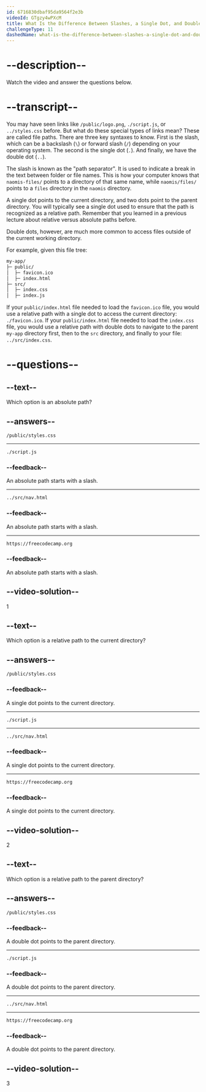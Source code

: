 ```yaml
---
id: 6716830dbaf95da9564f2e3b
videoId: GTgzy4wPXcM
title: What Is the Difference Between Slashes, a Single Dot, and Double Dot in Path Syntax?
challengeType: 11
dashedName: what-is-the-difference-between-slashes-a-single-dot-and-double-dot-in-path-syntax
---
```


# --description--

Watch the video and answer the questions below.

# --transcript--

You may have seen links like `/public/logo.png`, `./script.js`, or `../styles.css` before. But what do these special types of links mean? These are called file paths. There are three key syntaxes to know. First is the slash, which can be a backslash (`\`) or forward slash (`/`) depending on your operating system. The second is the single dot (`.`). And finally, we have the double dot (`..`).

The slash is known as the "path separator". It is used to indicate a break in the text between folder or file names. This is how your computer knows that `naomis-files/` points to a directory of that same name, while `naomis/files/` points to a `files` directory in the `naomis` directory.

A single dot points to the current directory, and two dots point to the parent directory. You will typically see a single dot used to ensure that the path is recognized as a relative path. Remember that you learned in a previous lecture about relative versus absolute paths before.

Double dots, however, are much more common to access files outside of the current working directory.

For example, given this file tree:

```sh
my-app/
├─ public/
│  ├─ favicon.ico
│  ├─ index.html
├─ src/
│  ├─ index.css
│  ├─ index.js
```

If your `public/index.html` file needed to load the `favicon.ico` file, you would use a relative path with a single dot to access the current directory: `./favicon.ico`. If your `public/index.html` file needed to load the `index.css` file, you would use a relative path with double dots to navigate to the parent `my-app` directory first, then to the `src` directory, and finally to your file: `../src/index.css`.

# --questions--

## --text--

Which option is an absolute path?

## --answers--

`/public/styles.css`

---

`./script.js`

### --feedback--

An absolute path starts with a slash.

---

`../src/nav.html`

### --feedback--

An absolute path starts with a slash.

---

`https://freecodecamp.org`

### --feedback--

An absolute path starts with a slash.

## --video-solution--

1

## --text--

Which option is a relative path to the current directory?

## --answers--

`/public/styles.css`

### --feedback--

A single dot points to the current directory.

---

`./script.js`

---

`../src/nav.html`

### --feedback--

A single dot points to the current directory.

---

`https://freecodecamp.org`

### --feedback--

A single dot points to the current directory.

## --video-solution--

2

## --text--

Which option is a relative path to the parent directory?

## --answers--

`/public/styles.css`

### --feedback--

A double dot points to the parent directory.

---

`./script.js`

### --feedback--

A double dot points to the parent directory.

---

`../src/nav.html`

---

`https://freecodecamp.org`

### --feedback--

A double dot points to the parent directory.

## --video-solution--

3
